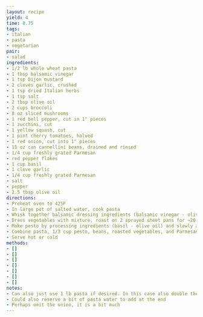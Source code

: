```yaml
---
layout: recipe
yield: 4
time: 0.75
tags:
- italian
- pasta
- vegetarian
pair:
- salad
ingredients:
- 1/2 lb whole wheat pasta
- 1 tbsp balsamic vinegar
- 1 tsp Dijon mustard
- 2 cloves garlic, crushed
- 1 tsp dried Italian herbs
- 1 tsp salt
- 2 tbsp olive oil
- 2 cups broccoli
- 8 oz sliced mushrooms
- 1 red bell pepper, cut in 1" pieces
- 1 zucchini, cut
- 1 yellow squash, cut
- 1 pint cherry tomatoes, halved
- 1 red onion, cut into 1" pieces
- 15 oz can cannellini beans, drained and rinsed
- 1/4 cup freshly grated Parmesan
- red pepper flakes
- 1 cup basil
- 1 clove garlic
- 1/4 cup freshly grated Parmesan
- salt
- pepper
- 2.5 tbsp olive oil
directions:
- Preheat oven to 425F
- In large pot of salted water, cook pasta
- Whisk together balsamic dressing ingredients (balsamic vinegar - olive oil)
- Dress vegetables with mixture, roast on 2 sprayed sheet pans for ~20 min, tossing halfway through
- Make pesto by processing ingredients (basil - olive oil) and slowly adding oil
- Combine pasta, 1/3 cup pesto, beans, roasted vegetables, and Parmesan. Drizzle with balsamic vinegar and top with red pepper flakes if desired
- Serve hot or cold
methods:
- []
- []
- []
- []
- []
- []
- []
notes:
- Can also just use 1 lb pasta if desired. In this case also double the amount of pesto
- Could also reserve a bit of pasta water to add at the end
- Perhaps omit the onion, it is a bit much
---
```

